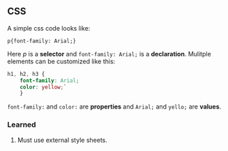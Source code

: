 ## CSS

A simple css code looks like:

`p{font-family: Arial;}`

Here _p_ is a __selector__ and `font-family: Arial;` is a __declaration__.
Mulitple elements can be customized like this: 
```css
h1, h2, h3 {
    font-family: Arial;
    color: yellow;`
    }
```
`font-family:` and `color:` are **properties** and `Arial;` and `yello;` are __values__.


### Learned
1. Must use external style sheets.

